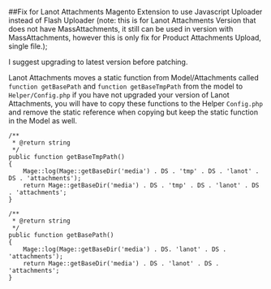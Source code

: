 ##Fix for Lanot Attachments Magento Extension to use Javascript Uploader instead of Flash Uploader
(note: this is for Lanot Attachments Version that does not have MassAttachments, it still can be used in version with MassAttachments, however this is only fix for Product Attachments Upload, single file.);

I suggest upgrading to latest version before patching.

Lanot Attachments moves a static function from Model/Attachments called `function getBasePath` and `function getBaseTmpPath` from the model to `Helper/Config.php` if you have not upgraded your version of Lanot Attachments, you will have to copy these functions to the Helper `Config.php` and remove the static reference when copying but keep the static function in the Model as well.

~~~
/**
 * @return string
 */
public function getBaseTmpPath()
{
	Mage::log(Mage::getBaseDir('media') . DS . 'tmp' . DS . 'lanot' . DS . 'attachments');
	return Mage::getBaseDir('media') . DS . 'tmp' . DS . 'lanot' . DS . 'attachments';
}

/**
 * @return string
 */
public function getBasePath()
{
	Mage::log(Mage::getBaseDir('media') . DS. 'lanot' . DS . 'attachments');
	return Mage::getBaseDir('media') . DS . 'lanot' . DS . 'attachments';
}

~~~
